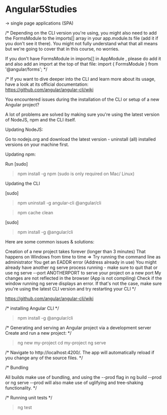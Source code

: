 # Angular5Studies
-> single page applications (SPA)

/*
Depending on the CLI version you're using, you might also need to add the FormsModule  to the imports[]  array in your app.module.ts  file (add it if you don't see it there). You might not fully understand what that all means but we're going to cover that in this course, no worries.

If you don't have FormsModule  in imports[]  in AppModule , please do add it and also add an import at the top of that file: import { FormsModule } from '@angular/forms'; 
*/

/*
If you want to dive deeper into the CLI and learn more about its usage, have a look at its official documentation: https://github.com/angular/angular-cli/wiki

You encountered issues during the installation of the CLI or setup of a new Angular project?

A lot of problems are solved by making sure you're using the latest version of NodeJS, npm and the CLI itself.

Updating NodeJS:

Go to nodejs.org and download the latest version - uninstall (all) installed versions on your machine first.

Updating npm:

Run [sudo] 
> npm install -g npm
(sudo  is only required on Mac/ Linux)

Updating the CLI

[sudo] 
> npm uninstall -g angular-cli @angular/cli 

> npm cache clean 

[sudo] 
> npm install -g @angular/cli 

Here are some common issues & solutions:

Creation of a new project takes forever (longer than 3 minutes)
That happens on Windows from time to time => Try running the command line as administrator
You get an EADDR error (Address already in use)
You might already have another ng serve process running - make sure to quit that or use ng serve --port ANOTHERPORT  to serve your project on a new port
My changes are not reflected in the browser (App is not compiling)
Check if the window running ng serve  displays an error. If that's not the case, make sure you're using the latest CLI version and try restarting your CLI
*/

https://github.com/angular/angular-cli/wiki

/* installing Angular CLI */
> npm install -g @angular/cli

/* Generating and serving an Angular project via a development server Create and run a new project: */
> ng new my-project
> cd my-project
> ng serve

/* Navigate to http://localhost:4200/. The app will automatically reload if you change any of the source files. */ 

/* Bundling

All builds make use of bundling, and using the --prod flag in ng build --prod or ng serve --prod will also make use of uglifying and tree-shaking functionality. 
*/

/* Running unit tests */
> ng test
